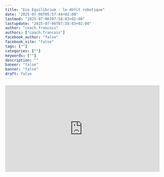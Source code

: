 ```yaml
---
title: "Eco Equilibrium : le défit robotique"
date: "2025-07-06T05:57:44+02:00"
lastmod: "2025-07-06T07:58:03+02:00"
lastupdate: "2025-07-06T07:58:03+02:00"
author: "coach.francois"
authors: ["coach.francois"]
facebook_author: "false"
facebook_site: "false"
tags: [""]
categories: [""]
keywords: [""]
description: ""
baneer: "false"
banner: "false"
draft: false
---
```



<iframe title="Explication du jeu de l'éco-équilibre | FGC2025Panama" width="500" height="281" src="https://www.youtube.com/embed/ssNS1lYT1Fs?feature=oembed" frameborder="0" allow="accelerometer; autoplay; clipboard-write; encrypted-media; gyroscope; picture-in-picture; web-share" referrerpolicy="strict-origin-when-cross-origin" allowfullscreen=""></iframe>
